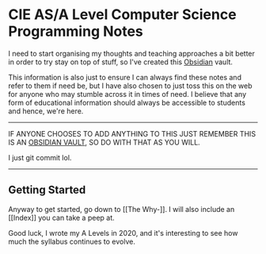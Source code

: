 # CIE AS/A Level Computer Science Programming Notes

I need to start organising my thoughts and teaching approaches a bit better in order to try stay on top of stuff, so I've created this [Obsidian](https://obsidian.md/) vault. 

This information is also just to ensure I can always find these notes and refer to them if need be, but I have also chosen to just toss this on the web for anyone who may stumble across it in times of need. I believe that any form of educational information should always be accessible to students and hence, we're here.

---
IF ANYONE CHOOSES TO ADD ANYTHING TO THIS JUST REMEMBER THIS IS AN [OBSIDIAN VAULT](https://help.obsidian.md/Files+and+folders/Manage+vaults), SO DO WITH THAT AS YOU WILL.

I just git commit lol.

---
## Getting Started

Anyway to get started, go down to [[The Why-]]. I will also include an [[Index]] you can take a peep at.

Good luck, I wrote my A Levels in 2020, and it's interesting to see how much the syllabus continues to evolve.